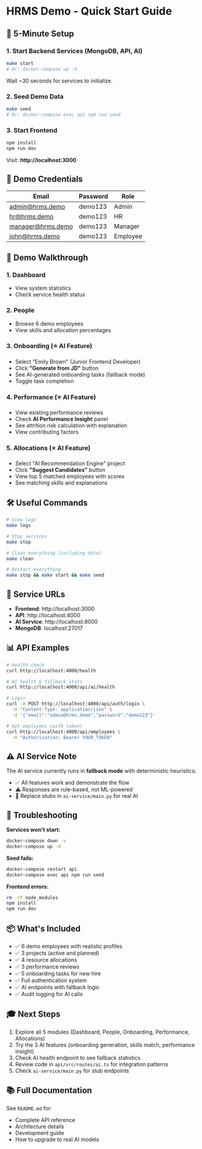 # HRMS Demo - Quick Start Guide

## 🚀 5-Minute Setup

### 1. Start Backend Services (MongoDB, API, AI)

```bash
make start
# Or: docker-compose up -d
```

Wait ~30 seconds for services to initialize.

### 2. Seed Demo Data

```bash
make seed
# Or: docker-compose exec api npm run seed
```

### 3. Start Frontend

```bash
npm install
npm run dev
```

Visit: **http://localhost:3000**

## 🔑 Demo Credentials

| Email | Password | Role |
|-------|----------|------|
| admin@hrms.demo | demo123 | Admin |
| hr@hrms.demo | demo123 | HR |
| manager@hrms.demo | demo123 | Manager |
| john@hrms.demo | demo123 | Employee |

## 🎯 Demo Walkthrough

### 1. Dashboard
- View system statistics
- Check service health status

### 2. People
- Browse 6 demo employees
- View skills and allocation percentages

### 3. Onboarding (⭐ AI Feature)
- Select "Emily Brown" (Junior Frontend Developer)
- Click **"Generate from JD"** button
- See AI-generated onboarding tasks (fallback mode)
- Toggle task completion

### 4. Performance (⭐ AI Feature)
- View existing performance reviews
- Check **AI Performance Insight** panel
- See attrition risk calculation with explanation
- View contributing factors

### 5. Allocations (⭐ AI Feature)
- Select "AI Recommendation Engine" project
- Click **"Suggest Candidates"** button
- View top 5 matched employees with scores
- See matching skills and explanations

## 🛠 Useful Commands

```bash
# View logs
make logs

# Stop services
make stop

# Clean everything (including data)
make clean

# Restart everything
make stop && make start && make seed
```

## 🔗 Service URLs

- **Frontend**: http://localhost:3000
- **API**: http://localhost:4000
- **AI Service**: http://localhost:8000
- **MongoDB**: localhost:27017

## 📊 API Examples

```bash
# Health check
curl http://localhost:4000/health

# AI health & fallback stats
curl http://localhost:4000/api/ai/health

# Login
curl -X POST http://localhost:4000/api/auth/login \
  -H "Content-Type: application/json" \
  -d '{"email":"admin@hrms.demo","password":"demo123"}'

# Get employees (with token)
curl http://localhost:4000/api/employees \
  -H "Authorization: Bearer YOUR_TOKEN"
```

## ⚠️ AI Service Note

The AI service currently runs in **fallback mode** with deterministic heuristics:

- ✅ All features work and demonstrate the flow
- ⚠️ Responses are rule-based, not ML-powered
- 🔄 Replace stubs in `ai-service/main.py` for real AI

## 🐛 Troubleshooting

**Services won't start:**
```bash
docker-compose down -v
docker-compose up -d
```

**Seed fails:**
```bash
docker-compose restart api
docker-compose exec api npm run seed
```

**Frontend errors:**
```bash
rm -rf node_modules
npm install
npm run dev
```

## 📦 What's Included

- ✅ 6 demo employees with realistic profiles
- ✅ 3 projects (active and planned)
- ✅ 4 resource allocations
- ✅ 3 performance reviews
- ✅ 5 onboarding tasks for new hire
- ✅ Full authentication system
- ✅ AI endpoints with fallback logic
- ✅ Audit logging for AI calls

## 🎓 Next Steps

1. Explore all 5 modules (Dashboard, People, Onboarding, Performance, Allocations)
2. Try the 3 AI features (onboarding generation, skills match, performance insight)
3. Check AI health endpoint to see fallback statistics
4. Review code in `api/src/routes/ai.ts` for integration patterns
5. Check `ai-service/main.py` for stub endpoints

## 📚 Full Documentation

See `README.md` for:
- Complete API reference
- Architecture details
- Development guide
- How to upgrade to real AI models
